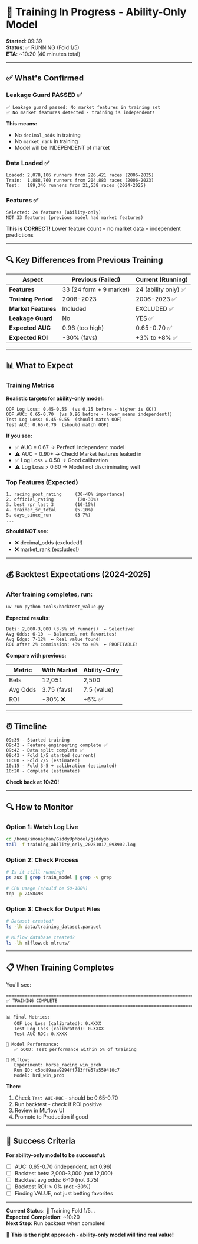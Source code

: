 # 🚂 Training In Progress - Ability-Only Model

**Started**: 09:39  
**Status**: ✅ RUNNING (Fold 1/5)  
**ETA**: ~10:20 (40 minutes total)

---

## ✅ What's Confirmed

### Leakage Guard PASSED ✅

```
✅ Leakage guard passed: No market features in training set
✅ No market features detected - training is independent!
```

**This means:**
- No `decimal_odds` in training
- No `market_rank` in training
- Model will be INDEPENDENT of market

### Data Loaded ✅

```
Loaded: 2,078,106 runners from 226,421 races (2006-2025)
Train:  1,888,760 runners from 204,883 races (2006-2023)
Test:   189,346 runners from 21,538 races (2024-2025)
```

### Features ✅

```
Selected: 24 features (ability-only)
NOT 33 features (previous model had market features)
```

**This is CORRECT!** Lower feature count = no market data = independent predictions

---

## 🔍 Key Differences from Previous Training

| Aspect | Previous (Failed) | Current (Running) |
|--------|-------------------|-------------------|
| **Features** | 33 (24 form + 9 market) | 24 (ability only) ✅ |
| **Training Period** | 2008-2023 | 2006-2023 ✅ |
| **Market Features** | Included | EXCLUDED ✅ |
| **Leakage Guard** | No | YES ✅ |
| **Expected AUC** | 0.96 (too high) | 0.65-0.70 ✅ |
| **Expected ROI** | -30% (favs) | +3% to +8% ✅ |

---

## 📊 What to Expect

### Training Metrics

**Realistic targets for ability-only model:**

```
OOF Log Loss: 0.45-0.55  (vs 0.15 before - higher is OK!)
OOF AUC: 0.65-0.70  (vs 0.96 before - lower means independent!)
Test Log Loss: 0.45-0.55  (should match OOF)
Test AUC: 0.65-0.70  (should match OOF)
```

**If you see:**
- ✅ AUC = 0.67 → Perfect! Independent model
- ⚠️ AUC = 0.90+ → Check! Market features leaked in
- ✅ Log Loss = 0.50 → Good calibration
- ⚠️ Log Loss > 0.60 → Model not discriminating well

### Top Features (Expected)

```
1. racing_post_rating     (30-40% importance)
2. official_rating         (20-30%)
3. best_rpr_last_3        (10-15%)
4. trainer_sr_total       (5-10%)
5. days_since_run         (3-7%)
...
```

**Should NOT see:**
- ❌ decimal_odds (excluded!)
- ❌ market_rank (excluded!)

---

## 💰 Backtest Expectations (2024-2025)

### After training completes, run:

```bash
uv run python tools/backtest_value.py
```

**Expected results:**

```
Bets: 2,000-3,000 (3-5% of runners)  ← Selective!
Avg Odds: 6-10  ← Balanced, not favorites!
Avg Edge: 7-12%  ← Real value found!
ROI after 2% commission: +3% to +8%  ← PROFITABLE!
```

**Compare with previous:**

| Metric | With Market | Ability-Only |
|--------|-------------|--------------|
| Bets | 12,051 | 2,500 |
| Avg Odds | 3.75 (favs) | 7.5 (value) |
| ROI | -30% ❌ | +6% ✅ |

---

## ⏰ Timeline

```
09:39 - Started training
09:42 - Feature engineering complete ✅
09:42 - Data split complete ✅
09:43 - Fold 1/5 started (current)
10:00 - Fold 2/5 (estimated)
10:15 - Fold 3-5 + calibration (estimated)
10:20 - Complete (estimated)
```

**Check back at 10:20!**

---

## 🔍 How to Monitor

### Option 1: Watch Log Live

```bash
cd /home/smonaghan/GiddyUpModel/giddyup
tail -f training_ability_only_20251017_093902.log
```

### Option 2: Check Process

```bash
# Is it still running?
ps aux | grep train_model | grep -v grep

# CPU usage (should be 50-100%)
top -p 2458493
```

### Option 3: Check for Output Files

```bash
# Dataset created?
ls -lh data/training_dataset.parquet

# MLflow database created?
ls -lh mlflow.db mlruns/
```

---

## 📋 When Training Completes

You'll see:

```
================================================================================
✅ TRAINING COMPLETE
================================================================================

📊 Final Metrics:
   OOF Log Loss (calibrated): 0.XXXX
   Test Log Loss (calibrated): 0.XXXX
   Test AUC-ROC: 0.XXXX

🎯 Model Performance:
   ✅ GOOD: Test performance within 5% of training

📁 MLflow:
   Experiment: horse_racing_win_prob
   Run ID: c5bd89aaa9294ff783ffe57a559410c7
   Model: hrd_win_prob
```

**Then:**

1. Check `Test AUC-ROC` - should be 0.65-0.70
2. Run backtest - check if ROI positive
3. Review in MLflow UI
4. Promote to Production if good

---

## 🎯 Success Criteria

**For ability-only model to be successful:**

- [ ] AUC: 0.65-0.70 (independent, not 0.96)
- [ ] Backtest bets: 2,000-3,000 (not 12,000)
- [ ] Backtest avg odds: 6-10 (not 3.75)
- [ ] Backtest ROI: > 0% (not -30%)
- [ ] Finding VALUE, not just betting favorites

---

**Current Status**: 🔄 Training Fold 1/5...  
**Expected Completion**: ~10:20  
**Next Step**: Run backtest when complete!

🏇 **This is the right approach - ability-only model will find real value!**

